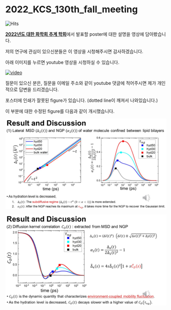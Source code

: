 # 2022_KCS_130th_fall_meeting

![Hits](https://hits.seeyoufarm.com/api/count/incr/badge.svg?url=https%3A%2F%2Fgithub.com%2Fthereexist%2F2022_KCS_130th_fall_meeting&count_bg=%2379C83D&title_bg=%23555555&icon=&icon_color=%23E7E7E7&title=hits&edge_flat=false)

[**2022년도 대한 화학회 추계 학회**](http://new.kcsnet.or.kr/symposium)에서 발표할 poster에 대한 설명을 영상에 담아봤습니다. 

저의 연구에 관심이 있으신분들은 이 영상을 시청해주시면 감사하겠습니다.

아래 이미지를 누르면 youtube 영상을 시청하실 수 있습니다.

[![video](https://img.youtube.com/vi/9qhBx5Hymh0/0.jpg)](https://www.youtube.com/watch?v=9qhBx5Hymh0)

질문이 있으신 분은, 질문을 이메일 주소와 같이 youtube 댓글에 적어주시면 제가 개인적으로 답변을 드리겠습니다.

포스터에 인쇄가 잘못된 figure가 있습니다. (dotted line이 깨져서 나와있습니다.) 

이 부분에 대한 수정된 figure를 다음과 같이 개시했습니다.

![MSD NGP](https://github.com/thereexist/2022_KCS_130th_fall_meeting/blob/main/%EC%8A%AC%EB%9D%BC%EC%9D%B4%EB%93%9C7.JPG)

![DKC](https://github.com/thereexist/2022_KCS_130th_fall_meeting/blob/main/%EC%8A%AC%EB%9D%BC%EC%9D%B4%EB%93%9C8.JPG)
